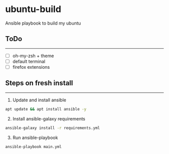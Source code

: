 # ubuntu-build
Ansible playbook to build my ubuntu

## ToDo
----
- [ ] oh-my-zsh + theme
- [ ] default terminal
- [ ] firefox extensions

## Steps on fresh install
----
1. Update and install ansible
```sh
apt update && apt install ansible -y
```

2. Install ansible-galaxy requirements
```sh
ansible-galaxy install -r requirements.yml
```

3. Run ansible-playbook
```sh
ansible-playbook main.yml
```

